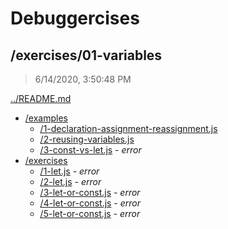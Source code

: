 # Debuggercises 

## /exercises/01-variables 

> 6/14/2020, 3:50:48 PM 

[../README.md](../README.md)

- [/examples](./examples/README.md)
  - [/1-declaration-assignment-reassignment.js](./examples/README.md#1-declaration-assignment-reassignmentjs)  
  - [/2-reusing-variables.js](./examples/README.md#2-reusing-variablesjs)  
  - [/3-const-vs-let.js](./examples/README.md#3-const-vs-letjs) - _error_ 
- [/exercises](./exercises/README.md)
  - [/1-let.js](./exercises/README.md#1-letjs) - _error_ 
  - [/2-let.js](./exercises/README.md#2-letjs) - _error_ 
  - [/3-let-or-const.js](./exercises/README.md#3-let-or-constjs) - _error_ 
  - [/4-let-or-const.js](./exercises/README.md#4-let-or-constjs) - _error_ 
  - [/5-let-or-const.js](./exercises/README.md#5-let-or-constjs) - _error_ 

